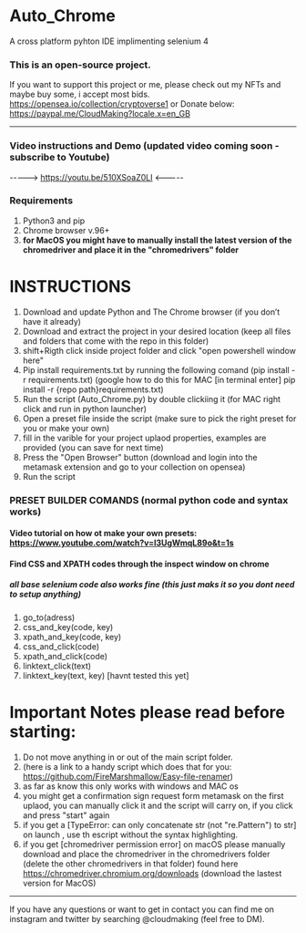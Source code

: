 # Auto_Chrome
 A cross platform pyhton IDE implimenting selenium 4


### This is an open-source project. 
If you want to support this project or me, please check out my NFTs and maybe buy some, i accept most bids.
https://opensea.io/collection/cryptoverse1
or Donate below:
https://paypal.me/CloudMaking?locale.x=en_GB

---
### Video instructions and Demo (updated video coming soon - subscribe to Youtube)
-----> https://youtu.be/510XSoaZ0LI <-----


### Requirements
1. Python3 and pip
2. Chrome browser v.96+
3. ****for MacOS you might have to manually install the latest version of the chromedriver and place it in the "chromedrivers" folder****

# INSTRUCTIONS
1. Download and update Python and The Chrome browser (if you don’t have it already)
2. Download and extract the project in your desired location (keep all files and folders that come with the repo in this folder)
3. shift+Rigth click inside project folder and click "open powershell window here" 
4. Pip install requirements.txt by running the following comand (pip install -r requirements.txt) (google how to do this for MAC [in terminal enter] pip install -r {repo path}requirements.txt)
5. Run the script (Auto_Chrome.py) by double clickiing it (for MAC right click and run in python launcher)
6. Open a preset file inside the script (make sure to pick the right preset for you or make your own)
6. fill in the varible for your project uplaod properties, examples are provided (you can save for next time)
7. Press the "Open Browser" button (download and login into the metamask extension and go to your collection on  opensea)
8. Run the script

### PRESET BUILDER COMANDS (normal python code and syntax works)
#### Video tutorial on how ot make your own presets: https://www.youtube.com/watch?v=l3UgWmqL89o&t=1s
#### Find CSS and XPATH codes through the inspect window on chrome
##### all base selenium code also works fine (this just maks it so you dont need to setup anything)
1. go_to(adress)
2. css_and_key(code, key)
3. xpath_and_key(code, key)
4. css_and_click(code)
5. xpath_and_click(code)
6. linktext_click(text)
7. linktext_key(text, key) [havnt tested this yet]

# Important Notes please read before starting: 
1. Do not move anything in or out of the main script folder.
2. (here is a link to a handy script which does that for you: https://github.com/FireMarshmallow/Easy-file-renamer)
3. as far as know this only works with windows and MAC os
4. you might get a confirmation sign request form metamask on the first uplaod, you can manually click it and the script will carry on, if you click and press "start" again
5. if you get a  [TypeError: can only concatenate str (not "re.Pattern") to str] on launch , use th escript without the syntax highlighting.
6. if you get [chromedriver permission error] on macOS please manually download and place the chromedriver in the chromedrivers folder (delete the other chromedrivers in that folder) found here https://chromedriver.chromium.org/downloads (download the lastest version for MacOS)
---

If you have any questions or want to get in contact you can find me on instagram and twitter by searching @cloudmaking (feel free to DM).
